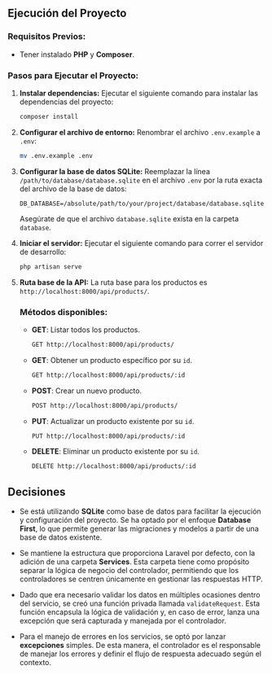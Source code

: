 
## Ejecución del Proyecto

### **Requisitos Previos:**
- Tener instalado **PHP** y **Composer**.

### **Pasos para Ejecutar el Proyecto:**

1. **Instalar dependencias:**
   Ejecutar el siguiente comando para instalar las dependencias del proyecto:
   ```bash
   composer install
   ```

2. **Configurar el archivo de entorno:**
   Renombrar el archivo `.env.example` a `.env`:
   ```bash
   mv .env.example .env
   ```

3. **Configurar la base de datos SQLite:**
   Reemplazar la línea `/path/to/database/database.sqlite` en el archivo `.env` por la ruta exacta del archivo de la base de datos:
   ```env
   DB_DATABASE=/absolute/path/to/your/project/database/database.sqlite
   ```
   Asegúrate de que el archivo `database.sqlite` exista en la carpeta `database`.

4. **Iniciar el servidor:**
   Ejecutar el siguiente comando para correr el servidor de desarrollo:
   ```bash
   php artisan serve
   ```

5. **Ruta base de la API:**
   La ruta base para los productos es `http://localhost:8000/api/products/`.

   ### Métodos disponibles:

   - **GET**: Listar todos los productos.
     ```bash
     GET http://localhost:8000/api/products/
     ```

   - **GET**: Obtener un producto específico por su `id`.
     ```bash
     GET http://localhost:8000/api/products/:id
     ```

   - **POST**: Crear un nuevo producto.
     ```bash
     POST http://localhost:8000/api/products/
     ```

   - **PUT**: Actualizar un producto existente por su `id`.
     ```bash
     PUT http://localhost:8000/api/products/:id
     ```

   - **DELETE**: Eliminar un producto existente por su `id`.
     ```bash
     DELETE http://localhost:8000/api/products/:id
     ```


## Decisiones

- Se está utilizando **SQLite** como base de datos para facilitar la ejecución y configuración del proyecto. Se ha optado por el enfoque **Database First**, lo que permite generar las migraciones y modelos a partir de una base de datos existente.

- Se mantiene la estructura que proporciona Laravel por defecto, con la adición de una carpeta **Services**. Esta carpeta tiene como propósito separar la lógica de negocio del controlador, permitiendo que los controladores se centren únicamente en gestionar las respuestas HTTP.

- Dado que era necesario validar los datos en múltiples ocasiones dentro del servicio, se creó una función privada llamada `validateRequest`. Esta función encapsula la lógica de validación y, en caso de error, lanza una excepción que será capturada y manejada por el controlador.

- Para el manejo de errores en los servicios, se optó por lanzar **excepciones** simples. De esta manera, el controlador es el responsable de manejar los errores y definir el flujo de respuesta adecuado según el contexto.